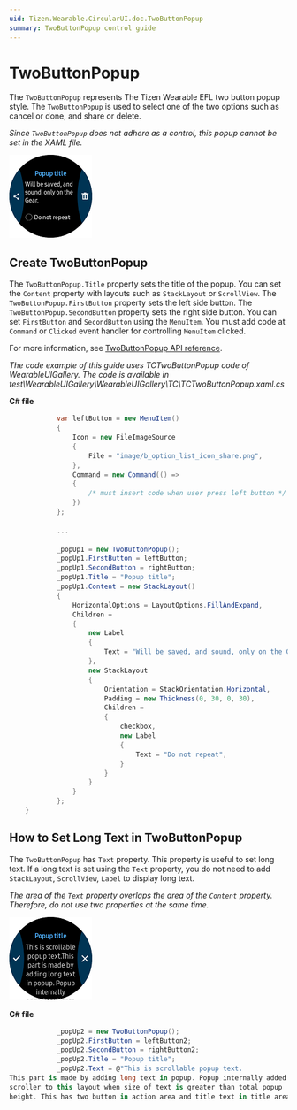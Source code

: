 ```yaml
---
uid: Tizen.Wearable.CircularUI.doc.TwoButtonPopup
summary: TwoButtonPopup control guide
---
```


# TwoButtonPopup
The `TwoButtonPopup` represents The Tizen Wearable EFL two button popup style. The `TwoButtonPopup` is used to select one of the two options such as cancel or done, and share or delete.

*Since `TwoButtonPopup` does not adhere as a control, this popup cannot be set in the XAML file.*

![TwoButton_popup1](data/twobutton_popup1.png)

## Create TwoButtonPopup
The `TwoButtonPopup.Title` property sets the title of the popup. You can set the `Content` property with layouts such as `StackLayout` or `ScrollView`.
The `TwoButtonPopup.FirstButton` property sets the left side button. The `TwoButtonPopup.SecondButton` property sets the right side button. You can set `FirstButton` and `SecondButton` using the `MenuItem`. You must add code at `Command` or `Clicked` event handler for controlling `MenuItem` clicked.

For more information, see [TwoButtonPopup  API reference](https://samsung.github.io/Tizen.CircularUI/api/Tizen.Wearable.CircularUI.Forms.TwoButtonPopup.html).

_The code example of this guide uses TCTwoButtonPopup code of WearableUIGallery. The code is available in test\WearableUIGallery\WearableUIGallery\TC\TCTwoButtonPopup.xaml.cs_

**C# file**
```cs
            var leftButton = new MenuItem()
            {
                Icon = new FileImageSource
                {
                    File = "image/b_option_list_icon_share.png",
                },
                Command = new Command(() =>
                {
                    /* must insert code when user press left button */
                })
            };

            ...

            _popUp1 = new TwoButtonPopup();
            _popUp1.FirstButton = leftButton;
            _popUp1.SecondButton = rightButton;
            _popUp1.Title = "Popup title";
            _popUp1.Content = new StackLayout()
            {
                HorizontalOptions = LayoutOptions.FillAndExpand,
                Children =
                {
                    new Label
                    {
                        Text = "Will be saved, and sound, only on the Gear.",
                    },
                    new StackLayout
                    {
                        Orientation = StackOrientation.Horizontal,
                        Padding = new Thickness(0, 30, 0, 30),
                        Children =
                        {
                            checkbox,
                            new Label
                            {
                                Text = "Do not repeat",
                            }
                        }
                    }
                }
            };
    }
```

## How to Set Long Text in TwoButtonPopup
The `TwoButtonPopup` has `Text` property. This property is useful to set long text.
If a long text is set using the `Text` property, you do not need to add `StackLayout`, `ScrollView`, `Label` to display long text.

*The area of the `Text` property overlaps the area of the `Content` property. Therefore, do not use two properties at the same time.*

![TwoButton_popup2](data/twobutton_popup2.png)

**C# file**
```cs
            _popUp2 = new TwoButtonPopup();
            _popUp2.FirstButton = leftButton2;
            _popUp2.SecondButton = rightButton2;
            _popUp2.Title = "Popup title";
            _popUp2.Text = @"This is scrollable popup text.
This part is made by adding long text in popup. Popup internally added
scroller to this layout when size of text is greater than total popup
height. This has two button in action area and title text in title area";
```